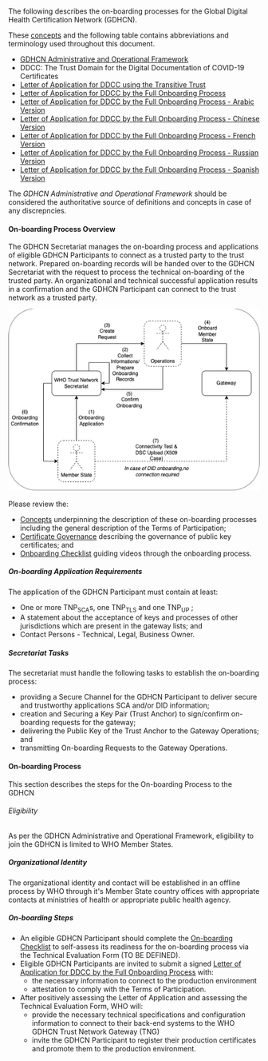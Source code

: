 
###


The following describes the on-boarding processes for the Global Digital Health Certification Network (GDHCN).

These [concepts](concepts.html) and the following table contains abbreviations and terminology used throughout this document.

* <a href="GDHCN_Administrative_and_Operational_Framework.pdf">GDHCN Administrative and Operational Framework</a>
* DDCC: The Trust Domain for the Digital Documentation of COVID-19 Certificates
* <a href="Letter_of_Application_Transitive_Trust.docx">Letter of Application for DDCC using the Transitive Trust</a> 
* <a href="Letter_of_Application_DDCC.docx">Letter of Application for DDCC by the Full Onboarding Process</a>
* <a href="Letter_of_Application_DDCC-Arabic.docx">Letter of Application for DDCC by the Full Onboarding Process - Arabic Version</a>
* <a href="Letter_of_Application_DDCC_Chinese.docx">Letter of Application for DDCC by the Full Onboarding Process - Chinese Version</a>
* <a href="Letter_of_Application_DDCC_French.docx">Letter of Application for DDCC by the Full Onboarding Process - French Version</a>
* <a href="Letter_of_Application_DDCC_Russian.docx">Letter of Application for DDCC by the Full Onboarding Process - Russian Version</a>
* <a href="Letter_of_Application_DDCC-Spanish.docx">Letter of Application for DDCC by the Full Onboarding Process - Spanish Version</a>



The <i>GDHCN Administrative and Operational Framework</i> should be considered the authoritative source of definitions and concepts in case of any discrepncies.
 
#### On-boarding Process Overview

The GDHCN Secretariat manages the on-boarding process and applications of eligible GDHCN Participants to connect as a trusted party to the trust network. Prepared on-boarding records will be handed over to the GDHCN Secretariat with the request to process the technical on-boarding of the trusted party. An organizational and technical successful application results in a confirmation and the GDHCN Participant can connect to the trust network as a trusted party.

<img src="OnboardingOverview.drawio.png" style="float:none; margin: 0px 0px 0px 0px;"/>



Please review the:
* [Concepts](concepts.html) underpinning the description of these on-boarding processes including the general description of the Terms of Participation;
* [Certificate Governance](concepts_certificate_governance.html) describing the governance of public key certificates; and
* [Onboarding Checklist](concepts_onboarding_checklist.html) guiding videos through the onboarding process.


##### On-boarding Application Requirements

The application of the GDHCN Participant must contain at least:

* One or more TNP<sub>SCA</sub>s, one TNP<sub>TLS</sub> and one TNP<sub>UP</sub> ; 
* A statement about the acceptance of keys and processes of other jurisdictions which are present in the gateway lists; and
* Contact Persons - Technical, Legal, Business Owner.


##### Secretariat Tasks
The secretariat must handle the following tasks to establish the on-boarding process:

* providing a Secure Channel for the GDHCN Participant to deliver secure and trustworthy applications SCA and/or DID information; 
* creation and Securing a Key Pair (Trust Anchor)  to sign/confirm on-boarding requests for the gateway; 
* delivering the Public Key of the Trust Anchor to the Gateway Operations; and
* transmitting On-boarding Requests to the Gateway Operations.


#### On-boarding Process

This section describes the steps for the On-boarding Process to the GDHCN

###### Eligibility
As per the  GDHCN Administrative and Operational Framework, eligibility to join the GDHCN is limited to WHO Member States.

##### Organizational Identity
The organizational identity and contact will be established in an offline process by WHO through it's Member State country offices with appropriate contacts at ministries of health or appropriate public health agency.

##### On-boarding Steps

* An eligible GDHCN Participant should complete the [On-boarding Checklist](concepts_onboarding_checklist.html) to self-assess its readiness for the on-boarding process via the Technical Evaluation Form (TO BE DEFINED).
* Eligible GDHCN Participants are invited to submit a signed <a href="Letter_of_Application_DDCC.docx">Letter of Application for DDCC by the Full Onboarding Process</a> with:
    * the necessary information to connect to the production environment
    * attestation to comply with the Terms of Participation.
* After positively assessing the Letter of Application and assessing the Technical Evaluation Form, WHO will:
    * provide the necessary technical specifications and configuration information to connect to their back-end systems to the WHO GDHCN Trust Network Gateway (TNG)
    * invite the GDHCN Participant to register their production certificates and promote them to the production environment.
